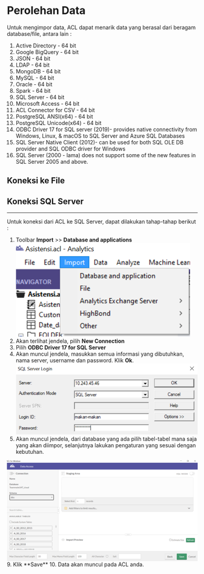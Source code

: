 # Perolehan Data

Untuk mengimpor data, ACL dapat menarik data yang berasal dari beragam database/file, antara lain :
1. Active Directory - 64 bit
2. Google BigQuery - 64 bit
3. JSON - 64 bit
4. LDAP - 64 bit
5. MongoDB - 64 bit
6. MySQL - 64 bit
7. Oracle - 64 bit
8. Spark - 64 bit
9. SQL Server - 64 bit
10. Microsoft Access - 64 bit
11. ACL Connector for CSV - 64 bit
12. PostgreSQL ANSI(x64) - 64 bit
13. PostgreSQL Unicode(x64) - 64 bit
14. ODBC Driver 17 for SQL server (2019)- provides native connectivity from Windows, Linux, & macOS to SQL Server and Azure SQL Databases
15. SQL Server Native Client (2012)- can be used for both SQL OLE DB provider and SQL ODBC driver for Windows
16. SQL Server (2000 - lama) does not support some of the new features in SQL Server 2005 and above. 


## Koneksi ke File

## Koneksi SQL Server
***

Untuk koneksi dari ACL ke SQL Server, dapat dilakukan tahap-tahap berikut :
1. Toolbar **Import** >> **Database and applications**
![Koneksi Login](https://github.com/ansyaku/tabk.acl/blob/main/img/SQL1.png)
3. Akan terlihat jendela, pilih **New Connection** 
4. Pilih **ODBC Driver 17 for SQL Server**
5. Akan muncul jendela, masukkan semua informasi yang dibutuhkan, nama server, username dan password. Klik **Ok**.
![Koneksi Login](https://github.com/ansyaku/tabk.acl/blob/main/img/SQL2.png)
7. Akan muncul jendela, dari database yang ada pilih tabel-tabel mana saja yang akan diimpor, selanjutnya lakukan pengaturan yang sesuai dengan kebutuhan.
<kbd>
<a href="url"><img src="https://github.com/ansyaku/tabk.acl/blob/main/img/SQL3.png" align="left" width="1500" ></a>
</kbd>
9. Klik **Save**
10. Data akan muncul pada ACL anda.
